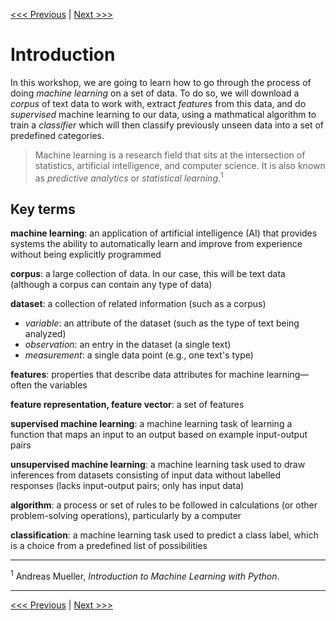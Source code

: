 [<<< Previous](../README.md) | [Next >>>](02-installation.md)

# Introduction

In this workshop, we are going to learn how to go through the process of doing _machine learning_ on a set of data. To do so, we will download a _corpus_ of text data to work with, extract _features_ from this data, and do _supervised_ machine learning to our data, using a mathmatical algorithm to train a _classifier_ which will then classify previously unseen data into a set of predefined categories.

> Machine learning is a research field that sits at the intersection of statistics, artificial intelligence, and computer science. It is also known as _predictive analytics_ or _statistical learning_.<sup>1</sup>

## Key terms

**machine learning**: an application of artificial intelligence (AI) that provides systems the ability to automatically learn and improve from experience without being explicitly programmed

**corpus**: a large collection of data. In our case, this will be text data (although a corpus can contain any type of data)

**dataset**: a collection of related information (such as a corpus)

- _variable_: an attribute of the dataset (such as the type of text being analyzed)
- _observation_: an entry in the dataset (a single text)
- _measurement_: a single data point (e.g., one text's type)

**features**: properties that describe data attributes for machine learning—often the variables

**feature representation, feature vector**: a set of features

**supervised machine learning**: a machine learning task of learning a function that maps an input to an output based on example input-output pairs

**unsupervised machine learning**: a machine learning task used to draw inferences from datasets consisting of input data without labelled responses (lacks input-output pairs; only has input data)

**algorithm**: a process or set of rules to be followed in calculations (or other problem-solving operations), particularly by a computer

**classification**: a machine learning task used to predict a class label, which is a choice from a predefined list of possibilities

---

<sup>1</sup> Andreas Mueller, _Introduction to Machine Learning with Python_.

---

[<<< Previous](../README.md) | [Next >>>](02-installation.md)
